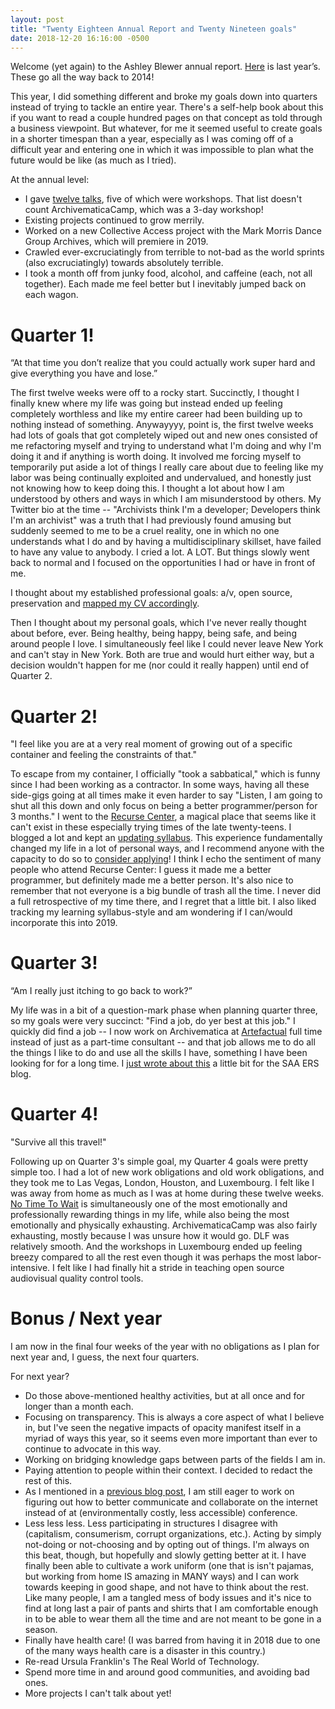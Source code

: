 ```yaml
---
layout: post
title: "Twenty Eighteen Annual Report and Twenty Nineteen goals"
date: 2018-12-20 16:16:00 -0500
---
```

Welcome (yet again) to the Ashley Blewer annual report. [Here](https://bits.ashleyblewer.com/blog/2017/12/20/2017-reflection-and-2018-goals/) is last year’s. These go all the way back to 2014!

This year, I did something different and broke my goals down into quarters instead of trying to tackle an entire year. There's a self-help book about this if you want to read a couple hundred pages on that concept as told through a business viewpoint. But whatever, for me it seemed useful to create goals in a shorter timespan than a year, especially as I was coming off of a difficult year and entering one in which it was impossible to plan what the future would be like (as much as I tried).

At the annual level:
- I gave [twelve talks](https://bits.ashleyblewer.com/talks/), five of which were workshops. That list doesn't count ArchivematicaCamp, which was a 3-day workshop!
- Existing projects continued to grow merrily.
- Worked on a new Collective Access project with the Mark Morris Dance Group Archives, which will premiere in 2019.
- Crawled ever-excruciatingly from terrible to not-bad as the world sprints (also excruciatingly) towards absolutely terrible.
- I took a month off from junky food, alcohol, and caffeine (each, not all together). Each made me feel better but I inevitably jumped back on each wagon.

# Quarter 1!

“At that time you don’t realize that you could actually work super hard and give everything you have and lose.”

The first twelve weeks were off to a rocky start. Succinctly, I thought I finally knew where my life was going but instead ended up feeling completely worthless and like my entire career had been building up to nothing instead of something. Anywayyyy, point is, the first twelve weeks had lots of goals that got completely wiped out and new ones consisted of me refactoring myself and trying to understand what I'm doing and why I'm doing it and if anything is worth doing. It involved me forcing myself to temporarily put aside a lot of things I really care about due to feeling like my labor was being continually exploited and undervalued, and honestly just not knowing how to keep doing this. I thought a lot about how I am understood by others and ways in which I am misunderstood by others. My Twitter bio at the time -- "Archivists think I'm a developer; Developers think I'm an archivist" was a truth that I had previously found amusing but suddenly seemed to me to be a cruel reality, one in which no one understands what I do and by having a multidisciplinary skillset, have failed to have any value to anybody. I cried a lot. A LOT. But things slowly went back to normal and I focused on the opportunities I had or have in front of me.

I thought about my established professional goals: a/v, open source, preservation and [mapped my CV accordingly](https://ashleyblewer.com/how-did-i-get-here.html).

Then I thought about my personal goals, which I've never really thought about before, ever. Being healthy, being happy, being safe, and being around people I love. I simultaneously feel like I could never leave New York and can't stay in New York. Both are true and would hurt either way, but a decision wouldn't happen for me (nor could it really happen) until end of Quarter 2.

# Quarter 2! 

"I feel like you are at a very real moment of growing out of a specific container and feeling the constraints of that."

To escape from my container, I officially "took a sabbatical," which is funny since I had been working as a contractor. In some ways, having all these side-gigs going at all times make it even harder to say "Listen, I am going to shut all this down and only focus on being a better programmer/person for 3 months." I went to the [Recurse Center](https://www.recurse.com/), a magical place that seems like it can't exist in these especially trying times of the late twenty-teens. I blogged a lot and kept an [updating syllabus](http://github.com/ablwr/my-recurse-center-syllabus). This experience fundamentally changed my life in a lot of personal ways, and I recommend anyone with the capacity to do so to [consider applying](https://www.recurse.com/apply)! I think I echo the sentiment of many people who attend Recurse Center: I guess it made me a better programmer, but definitely made me a better person. It's also nice to remember that not everyone is a big bundle of trash all the time. I never did a full retrospective of my time there, and I regret that a little bit. I also liked tracking my learning syllabus-style and am wondering if I can/would incorporate this into 2019.

# Quarter 3!

“Am I really just itching to go back to work?”

My life was in a bit of a question-mark phase when planning quarter three, so my goals were very succinct: "Find a job, do yer best at this job." I quickly did find a job -- I now work on Archivematica at [Artefactual](http://artefactual.com/) full time instead of just as a part-time consultant -- and that job allows me to do all the things I like to do and use all the skills I have, something I have been looking for for a long time. I [just wrote about this](https://saaers.wordpress.com/2018/12/11/trained-in-classification-without-classification/) a little bit for the SAA ERS blog.

# Quarter 4!

"Survive all this travel!"

Following up on Quarter 3's simple goal, my Quarter 4 goals were pretty simple too. I had a lot of new work obligations and old work obligations, and they took me to Las Vegas, London, Houston, and Luxembourg. I felt like I was away from home as much as I was at home during these twelve weeks. [No Time To Wait](https://mediaarea.net/NoTimeToWait3) is simultaneously one of the most emotionally and professionally rewarding things in my life, while also being the most emotionally and physically exhausting. ArchivematicaCamp was also fairly exhausting, mostly because I was unsure how it would go. DLF was relatively smooth. And the workshops in Luxembourg ended up feeling breezy compared to all the rest even though it was perhaps the most labor-intensive. I felt like I had finally hit a stride in teaching open source audiovisual quality control tools. 

# Bonus / Next year

I am now in the final four weeks of the year with no obligations as I plan for next year and, I guess, the next four quarters.

For next year?

- Do those above-mentioned healthy activities, but at all once and for longer than a month each.
- Focusing on transparency. This is always a core aspect of what I believe in, but I've seen the negative impacts of opacity manifest itself in a myriad of ways this year, so it seems even more important than ever to continue to advocate in this way.
- Working on bridging knowledge gaps between parts of the fields I am in.
- Paying attention to people within their context. I decided to redact the rest of this.
- As I mentioned in a [previous blog post](https://bits.ashleyblewer.com/blog/2018/10/28/nttw3-and-making-conferences-more-accessible/), I am still eager to work on figuring out how to better communicate and collaborate on the internet instead of at (environmentally costly, less accessible) conference.
- Less less less. Less participating in structures I disagree with (capitalism, consumerism, corrupt organizations, etc.). Acting by simply not-doing or not-choosing and by opting out of things. I'm always on this beat, though, but hopefully and slowly getting better at it. I have finally been able to cultivate a work uniform (one that is isn't pajamas, but working from home IS amazing in MANY ways) and I can work towards keeping in good shape, and not have to think about the rest. Like many people, I am a tangled mess of body issues and it's nice to find at long last a pair of pants and shirts that I am comfortable enough in to be able to wear them all the time and are not meant to be gone in a season.
- Finally have health care! (I was barred from having it in 2018 due to one of the many ways health care is a disaster in this country.)
- Re-read Ursula Franklin's The Real World of Technology.
- Spend more time in and around good communities, and avoiding bad ones.
- More projects I can't talk about yet!
